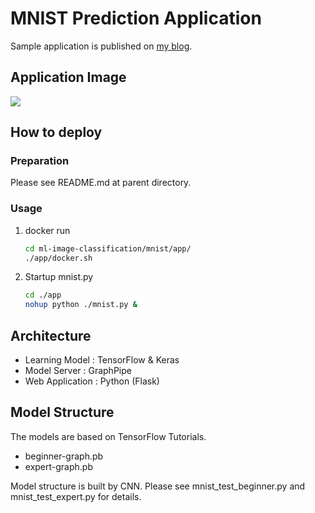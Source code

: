 # MNIST Prediction Application



Sample application is published on [my blog](https://www.scpepper.tokyo/2018/12/26/post-222/).



## Application Image

<img class="aligncenter size-full" src="https://drive.google.com/uc?export=view&id=1-k8yK38LhMMVJ4ZZt4osTjPSafMR6xNU">


## How to deploy

### Preparation

Please see README.md at parent directory.

### Usage
1. docker run

   ```bash
   cd ml-image-classification/mnist/app/
   ./app/docker.sh
   ```

1. Startup mnist.py

   ```bash
   cd ./app
   nohup python ./mnist.py &
   ```
   
   
## Architecture

- Learning Model : TensorFlow & Keras
- Model Server : GraphPipe
- Web Application : Python (Flask)



## Model Structure

The models are based on TensorFlow Tutorials.

- beginner-graph.pb
- expert-graph.pb

Model structure is built by CNN. Please see mnist_test_beginner.py and mnist_test_expert.py for details.

